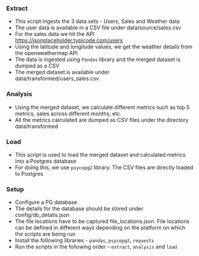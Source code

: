 ### Extract
* This script ingests the 3 data sets - Users, Sales and Weather data
* The user data is available in a CSV file under data/source/sales.csv
* For the sales data we hit the API https://jsonplaceholder.typicode.com/users
* Using the latitude and longitude values, we get the weather details from the openweathermap API
* The data is ingested using `Pandas` library and the merged dataset is dumped as a CSV
* The merged dataset is available under data/transformed/users_sales.csv

### Analysis
* Using the merged dataset, we calculate different metrics such as top 5 metrics, sales across different months, etc.
* All the metrics calculated are dumped as CSV files under the directory data/transformed

### Load
* This script is used to load the merged dataset and calculated metrics into a Postgres database
* For doing this, we use `psycopg2` library. The CSV files are directly loaded to Postgres

### Setup
* Configure a PG database
* The details for the database should be stored under config/db_details.json
* The file locations have to be captured file_locations.json. File locations can be defined in different ways depending on the platform on which the scripts are being run
* Install the following libraries - `pandas`, `psycopg2`, `requests`
* Run the scripts in the following order - `extract`, `analysis` and `load`
